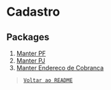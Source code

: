# Cadastro

## Packages

1. [Manter PF](#)  
1. [Manter PJ](#)
1. [Manter Endereco de Cobranca](#)



> [`Voltar ao README`](../../README.md)
